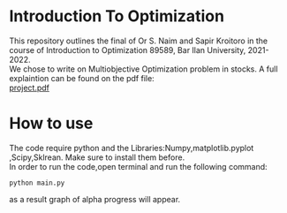 # Introduction To Optimization
This repository outlines the final of Or S. Naim and Sapir Kroitoro in the course of Introduction to Optimization 89589, Bar Ilan University, 2021-2022.  
We chose to write on Multiobjective Optimization problem in stocks. A full explaintion can be found on the pdf file:  
[project.pdf](https://github.com/CUCUMBERanOrSNCompany/IntroductionToOptimization/blob/main/%D7%A4%D7%A8%D7%95%D7%99%D7%99%D7%A7%D7%98%20%D7%9E%D7%A1%D7%9B%D7%9D%20%D7%A7%D7%95%D7%A8%D7%A1%20%D7%9E%D7%91%D7%95%D7%90%20%D7%9C%D7%90%D7%95%D7%A4%D7%98%D7%99%D7%9E%D7%99%D7%96%D7%A6%D7%99%D7%94.pdf)

# How to use
The code require python and the Libraries:Numpy,matplotlib.pyplot ,Scipy,Sklrean. Make sure to install them before.  
In order to run the code,open terminal and run the following command:  
```
python main.py
```
as a result graph of alpha progress will appear.
